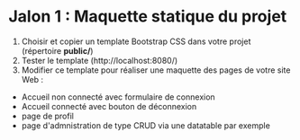 # Jalon 1 : Maquette statique du projet

1. Choisir et copier un template Bootstrap CSS dans votre projet (répertoire **public/**)
2. Tester le template (http://localhost:8080/)
3. Modifier ce template pour réaliser une maquette des pages de votre site Web :
- Accueil non connecté avec formulaire de connexion
- Accueil connecté avec bouton de déconnexion
- page de profil
- page d'admnistration de type CRUD via une datatable par exemple


